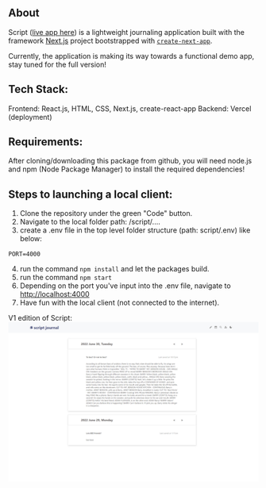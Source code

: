 ## About
Script ([live app here](https://script-vert.vercel.app/)) is a lightweight journaling application built with the framework [Next.js](https://nextjs.org/) project bootstrapped with [`create-next-app`](https://github.com/vercel/next.js/tree/canary/packages/create-next-app).

Currently, the application is making its way towards a functional demo app, stay tuned for the full version!

## Tech Stack:
Frontend: React.js, HTML, CSS, Next.js, create-react-app
Backend: Vercel (deployment)

## Requirements:
After cloning/downloading this package from github, you will need node.js and npm (Node Package Manager) to install the required dependencies!

## Steps to launching a local client:


1. Clone the repository under the green "Code" button.
2. Navigate to the local folder path: /script/.... 
3. create a .env file in the top level folder structure (path: script/.env) like below:
```
PORT=4000
```
4. run the command `npm install` and let the packages build.
5. run the command `npm start`
6. Depending on the port you've input into the .env file, navigate to [http://localhost:4000](http://localhost:4000) 
7. Have fun with the local client (not connected to the internet).

V1 edition of Script: 
<img src="./Script_v1_demo_image.png"
     alt="demo png"
 />
